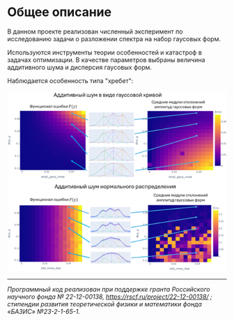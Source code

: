 # Общее описание 

В данном проекте реализован численный эксперимент по исследованию задачи о разложении спектра на набор гаусовых форм.

Используются инструменты теории особенностей и катастроф в задачах оптимизации. В качестве параметров выбраны величина аддитивного шума и дисперсия гаусовых форм. 

Наблюдается особенность типа "хребет":

![](/pictures/picture_1.png)
![](/pictures/picture_2.png)

---

*Программный код реализован при поддержке гранта Российского научного фонда № 22-12-00138, https://rscf.ru/project/22-12-00138/ ; стипендии развития теоретической физики и математики фонда «БАЗИС» №23-2-1-65-1.*